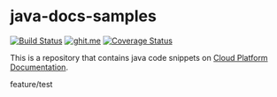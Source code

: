 # java-docs-samples

[![Build Status](https://travis-ci.org/GoogleCloudPlatform/java-docs-samples.svg?branch=master)](https://travis-ci.org/GoogleCloudPlatform/java-docs-samples)
[![ghit.me](https://ghit.me/badge.svg?repo=GoogleCloudPlatform/java-docs-samples)](https://ghit.me/repo/GoogleCloudPlatform/java-docs-samples)
[![Coverage Status](https://codecov.io/gh/GoogleCloudPlatform/java-docs-samples/branch/master/graph/badge.svg)](https://codecov.io/gh/GoogleCloudPlatform/java-docs-samples)

This is a repository that contains java code snippets on [Cloud Platform Documentation](https://cloud.google.com/docs/).

feature/test
